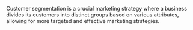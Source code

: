 Customer segmentation is a crucial marketing strategy where a business divides its customers into distinct groups based on various attributes, allowing for more targeted and effective marketing strategies.
